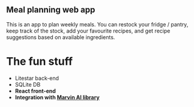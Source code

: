 Meal planning web app
---------------------

This is an app to plan weekly meals. You can restock your fridge / pantry, keep track of the stock, add
your favourite recipes, and get recipe suggestions based on available ingredients.

# The fun stuff
- Litestar back-end
- SQLite DB
- **React front-end**
- **Integration with [Marvin AI library](https://www.askmarvin.ai/welcome/what_is_marvin/)**